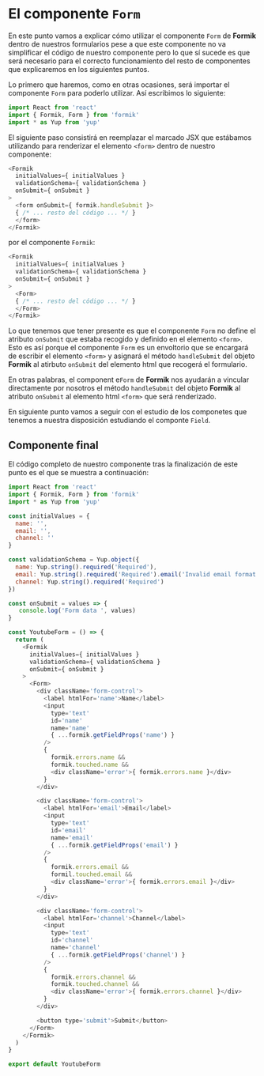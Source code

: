 # El componente `Form`

En este punto vamos a explicar cómo utilizar el componente `Form` de **Formik** dentro de nuestros formularios pese a que este componente no va simplificar el código de nuestro componente pero lo que sí sucede es que será necesario para el correcto funcionamiento del resto de componentes que explicaremos en los siguientes puntos.

Lo primero que haremos, como en otras ocasiones, será importar el componente `Form` para poderlo utilizar. Así escribimos lo siguiente:

```javascript
import React from 'react'
import { Formik, Form } from 'formik'
import * as Yup from 'yup'
```

El siguiente paso consistirá en reemplazar el marcado JSX que estábamos utilizando para renderizar el elemento `<form>` dentro de nuestro componente:

```javascript
<Formik
  initialValues={ initialValues }
  validationSchema={ validationSchema }
  onSubmit={ onSubmit }
>
  <form onSubmit={ formik.handleSubmit }>
  { /* ... resto del código ... */ }
  </form>
</Formik>
```

por el componente `Formik`:

```javascript
<Formik
  initialValues={ initialValues }
  validationSchema={ validationSchema }
  onSubmit={ onSubmit }
>
  <Form>
  { /* ... resto del código ... */ }
  </Form>
</Formik>
```

Lo que tenemos que tener presente es que el componente `Form` no define el atributo `onSubmit` que estaba recogido y definido en el elemento `<form>`. Esto es así porque el componente `Form` es un envoltorio que se encargará de escribir el elemento `<form>` y asignará el método `handleSubmit` del objeto **Formik** al atirbuto `onSubmit` del elemento html que recogerá el formulario.

En otras palabras, el component e`Form` de **Formik** nos ayudarán a vincular directamente por nosotros el método `handleSubmit` del objeto **Formik** al atributo `onSubmit` al elemento html `<form>` que será renderizado.

En siguiente punto vamos a seguir con el estudio de los componetes que tenemos a nuestra disposición estudiando el componte `Field`.

## Componente final

El código completo de nuestro componente tras la finalización de este punto es el que se muestra a continuación:

```javascript
import React from 'react'
import { Formik, Form } from 'formik'
import * as Yup from 'yup'

const initialValues = {
  name: '',
  email: '',
  channel: ''
}

const validationSchema = Yup.object({
  name: Yup.string().required('Required'),
  email: Yup.string().required('Required').email('Invalid email format'),
  channel: Yup.string().required('Required')
})

const onSubmit = values => {
   console.log('Form data ', values)
}

const YoutubeForm = () => {
  return (
    <Formik
      initialValues={ initialValues }
      validationSchema={ validationSchema }
      onSubmit={ onSubmit }
    >
      <Form>
        <div className='form-control'>
          <label htmlFor='name'>Name</label>
          <input
            type='text'
            id='name'
            name='name'
            { ...formik.getFieldProps('name') }
          />
          {
            formik.errors.name &&
            formik.touched.name &&
            <div className='error'>{ formik.errors.name }</div>
          }
        </div>

        <div className='form-control'>
          <label htmlFor='email'>Email</label>
          <input
            type='text'
            id='email'
            name='email'
            { ...formik.getFieldProps('email') }
          />
          {
            formik.errors.email &&
            formil.touched.email &&
            <div className='error'>{ formik.errors.email }</div>
          }
        </div>

        <div className='form-control'>
          <label htmlFor='channel'>Channel</label>
          <input
            type='text'
            id='channel'
            name='channel'
            { ...formik.getFieldProps('channel') }
          />
          {
            formik.errors.channel &&
            formik.touched.channel &&
            <div className='error'>{ formik.errors.channel }</div>
          }
        </div>

        <button type='submit'>Submit</button>
      </Form>
    </Formik>
  )
}

export default YoutubeForm
````
